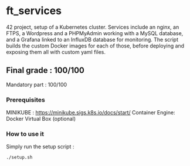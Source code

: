 # ft_services

42 project, setup of a Kubernetes cluster. Services include an nginx, an FTPS, a Wordpress and a PHPMyAdmin working with a MySQL database, and a Grafana linked to an InfluxDB database for monitoring. The script builds the custom Docker images for each of those, before deploying and exposing them all with custom yaml files.

## Final grade : 100/100

Mandatory part : 100/100

### Prerequisites

MINIKUBE : https://minikube.sigs.k8s.io/docs/start/
Container Engine: Docker
Virtual Box (optional)

### How to use it

Simply run the setup script :

```
./setup.sh
```
